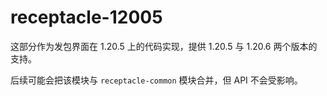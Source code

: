 # receptacle-12005
这部分作为发包界面在 1.20.5 上的代码实现，提供 1.20.5 与 1.20.6 两个版本的支持。

后续可能会把该模块与 `receptacle-common` 模块合并，但 API 不会受影响。